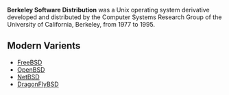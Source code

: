 **Berkeley Software Distribution** was a Unix operating system derivative developed and distributed by the Computer Systems Research Group of the University of California, Berkeley, from 1977 to 1995.

## Modern Varients
- [FreeBSD](?FreeBSD)
- [OpenBSD](?OpenBSD)
- [NetBSD](?NetBSD)
- [DragonFlyBSD](?DragonFlyBSD)
